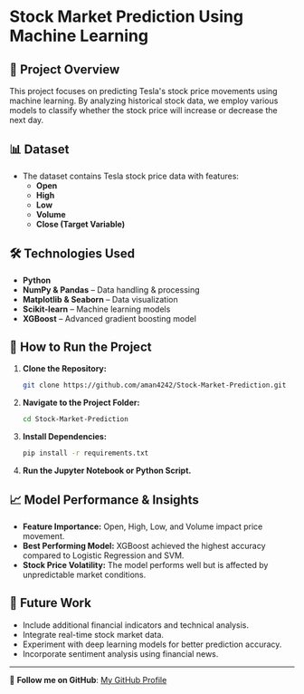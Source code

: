 # Stock Market Prediction Using Machine Learning

## 📌 Project Overview
This project focuses on predicting Tesla's stock price movements using machine learning. By analyzing historical stock data, we employ various models to classify whether the stock price will increase or decrease the next day.

## 📊 Dataset
- The dataset contains Tesla stock price data with features:
  - **Open**
  - **High**
  - **Low**
  - **Volume**
  - **Close (Target Variable)**

## 🛠️ Technologies Used
- **Python**
- **NumPy & Pandas** – Data handling & processing
- **Matplotlib & Seaborn** – Data visualization
- **Scikit-learn** – Machine learning models
- **XGBoost** – Advanced gradient boosting model

## 🚀 How to Run the Project
1. **Clone the Repository:**
   ```sh
   git clone https://github.com/aman4242/Stock-Market-Prediction.git
   ```
2. **Navigate to the Project Folder:**
   ```sh
   cd Stock-Market-Prediction
   ```
3. **Install Dependencies:**
   ```sh
   pip install -r requirements.txt
   ```
4. **Run the Jupyter Notebook or Python Script.**

## 📈 Model Performance & Insights
- **Feature Importance:** Open, High, Low, and Volume impact price movement.
- **Best Performing Model:** XGBoost achieved the highest accuracy compared to Logistic Regression and SVM.
- **Stock Price Volatility:** The model performs well but is affected by unpredictable market conditions.

## 🔮 Future Work
- Include additional financial indicators and technical analysis.
- Integrate real-time stock market data.
- Experiment with deep learning models for better prediction accuracy.
- Incorporate sentiment analysis using financial news.

---

🔗 **Follow me on GitHub**: [My GitHub Profile](https://github.com/Aman4242)

